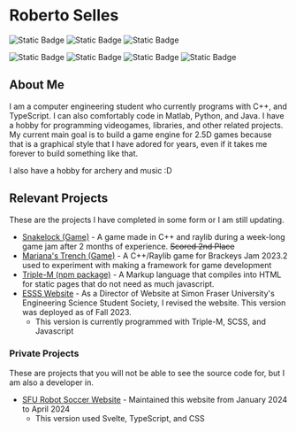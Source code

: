 # Roberto Selles
![Static Badge](https://img.shields.io/badge/C%2B%2B-blue?style=for-the-badge&logo=C%2B%2B&labelColor=grey)
![Static Badge](https://img.shields.io/badge/Lua-blue?style=for-the-badge&logo=Lua&labelColor=gray)
![Static Badge](https://img.shields.io/badge/Java-ED8B00?style=for-the-badge&logo=openjdk&logoColor=white)

![Static Badge](https://img.shields.io/badge/TypeScript-blue?style=for-the-badge&logo=TypeScript&logoColor=white&labelColor=gray)
![Static Badge](https://img.shields.io/badge/JavaScript-yellow?style=for-the-badge&logo=JavaScript&labelColor=gray)
![Static Badge](https://img.shields.io/badge/Node.JS-green?style=for-the-badge&logo=node.js&labelColor=gray)
![Static Badge](https://img.shields.io/badge/Vue.JS-green?style=for-the-badge&logo=vue.js&labelColor=gray)

## About Me
I am a computer engineering student who currently programs with C++, and TypeScript. I can also comfortably code in Matlab, Python, and Java. I have a hobby for programming videogames, libraries, and other related projects. My current main goal is to build a game engine for 2.5D games because that is a graphical style that I have adored for years, even if it takes me forever to build something like that.

I also have a hobby for archery and music :D

## Relevant Projects
These are the projects I have completed in some form or I am still updating.
- [Snakelock (Game)](https://github.com/Henderythmix/Snakelock) - A game made in C++ and raylib during a week-long game jam after 2 months of experience. ~~Scored 2nd Place~~
- [Mariana's Trench (Game)](https://github.com/Henderythmix/MarianasTrench) - A C++/Raylib game for Brackeys Jam 2023.2 used to experiment with making a framework for game development
- [Triple-M (npm package)](https://github.com/Henderythmix/triple-m) - A Markup language that compiles into HTML for static pages that do not need as much javascript.
- [ESSS Website](https://github.com/sfuesss/website/tree/Revision2023) - As a Director of Website at Simon Fraser University's Engineering Science Student Society, I revised the website. This version was deployed as of Fall 2023.
  - This version is currently programmed with Triple-M, SCSS, and Javascript

### Private Projects
These are projects that you will not be able to see the source code for, but I am also a developer in.
- [SFU Robot Soccer Website](https://sfurobotsoccer.com/) - Maintained this website from January 2024 to April 2024
  - This version used Svelte, TypeScript, and CSS
